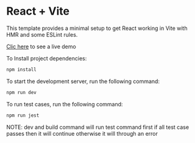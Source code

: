 # React + Vite

This template provides a minimal setup to get React working in Vite with HMR and some ESLint rules.

<a href='https://2-fa.vercel.app/' target="_blank">Clic here</a> to see a live demo


To Install project dependencies:

   ```bash
   npm install
   ```

To start the development server, run the following command:

```bash
npm run dev
```

To run test cases, run the following command:

```bash
npm run jest
```

NOTE: dev and build command will run test command first if all test case passes then it will continue otherwise it will through an error